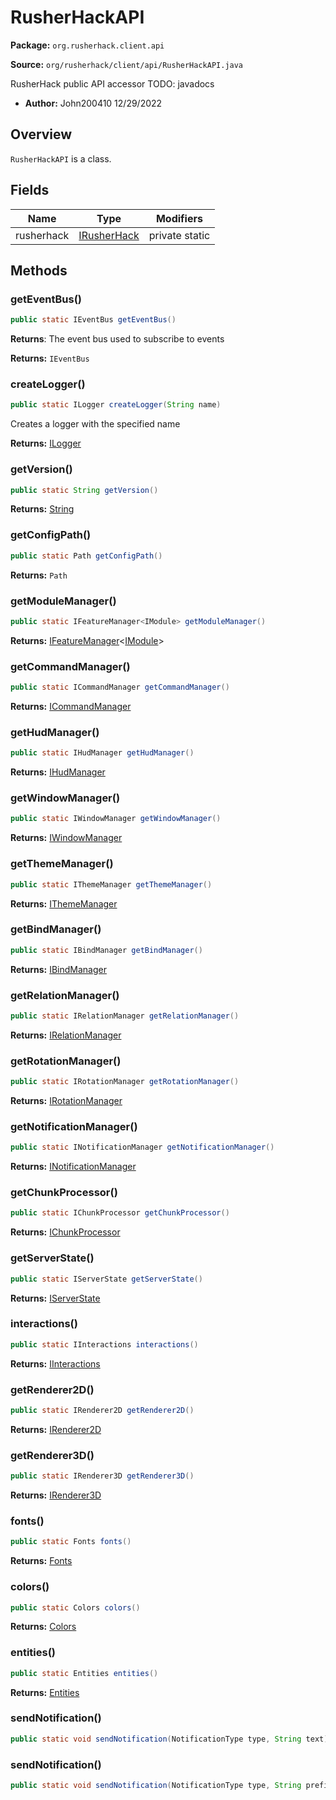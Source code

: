 # RusherHackAPI

**Package:** `org.rusherhack.client.api`

**Source:** `org/rusherhack/client/api/RusherHackAPI.java`

RusherHack public API accessor
TODO: javadocs
* **Author:** John200410 12/29/2022



## Overview

`RusherHackAPI` is a class.

## Fields

| Name | Type | Modifiers |
|------|------|----------|
| rusherhack | [IRusherHack](/client/api/IRusherHack.md) | private static |


## Methods

### getEventBus()

```java
public static IEventBus getEventBus()
```

**Returns**: The event bus used to subscribe to events



**Returns:** `IEventBus`

### createLogger()

```java
public static ILogger createLogger(String name)
```

Creates a logger with the specified name

**Returns:** [ILogger](/core/logging/ILogger.md)

### getVersion()

```java
public static String getVersion()
```

**Returns:** [String](https://docs.oracle.com/en/java/javase/21/docs/api/java.base/java/lang/String.html)

### getConfigPath()

```java
public static Path getConfigPath()
```

**Returns:** `Path`

### getModuleManager()

```java
public static IFeatureManager<IModule> getModuleManager()
```

**Returns:** [IFeatureManager](/core/feature/IFeatureManager.md)<[IModule](/client/api/feature/module/IModule.md)>

### getCommandManager()

```java
public static ICommandManager getCommandManager()
```

**Returns:** [ICommandManager](/core/command/ICommandManager.md)

### getHudManager()

```java
public static IHudManager getHudManager()
```

**Returns:** [IHudManager](/client/api/system/IHudManager.md)

### getWindowManager()

```java
public static IWindowManager getWindowManager()
```

**Returns:** [IWindowManager](/client/api/system/IWindowManager.md)

### getThemeManager()

```java
public static IThemeManager getThemeManager()
```

**Returns:** [IThemeManager](/client/api/ui/theme/IThemeManager.md)

### getBindManager()

```java
public static IBindManager getBindManager()
```

**Returns:** [IBindManager](/client/api/bind/IBindManager.md)

### getRelationManager()

```java
public static IRelationManager getRelationManager()
```

**Returns:** [IRelationManager](/client/api/system/IRelationManager.md)

### getRotationManager()

```java
public static IRotationManager getRotationManager()
```

**Returns:** [IRotationManager](/client/api/system/IRotationManager.md)

### getNotificationManager()

```java
public static INotificationManager getNotificationManager()
```

**Returns:** [INotificationManager](/client/api/system/INotificationManager.md)

### getChunkProcessor()

```java
public static IChunkProcessor getChunkProcessor()
```

**Returns:** [IChunkProcessor](/client/api/system/IChunkProcessor.md)

### getServerState()

```java
public static IServerState getServerState()
```

**Returns:** [IServerState](/client/api/system/IServerState.md)

### interactions()

```java
public static IInteractions interactions()
```

**Returns:** [IInteractions](/client/api/system/IInteractions.md)

### getRenderer2D()

```java
public static IRenderer2D getRenderer2D()
```

**Returns:** [IRenderer2D](/client/api/render/IRenderer2D.md)

### getRenderer3D()

```java
public static IRenderer3D getRenderer3D()
```

**Returns:** [IRenderer3D](/client/api/render/IRenderer3D.md)

### fonts()

```java
public static Fonts fonts()
```

**Returns:** [Fonts](/client/api/system/Fonts.md)

### colors()

```java
public static Colors colors()
```

**Returns:** [Colors](/client/api/system/Colors.md)

### entities()

```java
public static Entities entities()
```

**Returns:** [Entities](/client/api/system/Entities.md)

### sendNotification()

```java
public static void sendNotification(NotificationType type, String text)
```

### sendNotification()

```java
public static void sendNotification(NotificationType type, String prefix, String text)
```

